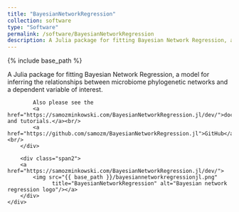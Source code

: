 ```yaml
---
title: "BayesianNetworkRegression"
collection: software
type: "Software"
permalink: /software/BayesianNetworkRegression
description: A Julia package for fitting Bayesian Network Regression, a model for inferring the relationships between microbiome phylogenetic networks and a dependent variable of interest.
---
```


{% include base_path %}

<div class="container">
    <div class="row-fluid">
        <div class="span5">
            A Julia package for fitting Bayesian Network Regression, a model for inferring the relationships between microbiome phylogenetic networks and a dependent variable of interest.

            Also please see the
            <a href="https://samozminkowski.com/BayesianNetworkRegression.jl/dev/">documentation and tutorials.</a><br/>
            <a href="https://github.com/samozm/BayesianNetworkRegression.jl">GitHub</a><br/>
        </div>

        <div class="span2">
        <a href="https://samozminkowski.com/BayesianNetworkRegression.jl/dev/">
            <img src="{{ base_path }}/bayesiannetworkregressionjl.png"
                  title="BayesianNetworkRegression" alt="Bayesian network regression logo"/></a>
        </div>
    </div>
</div>
